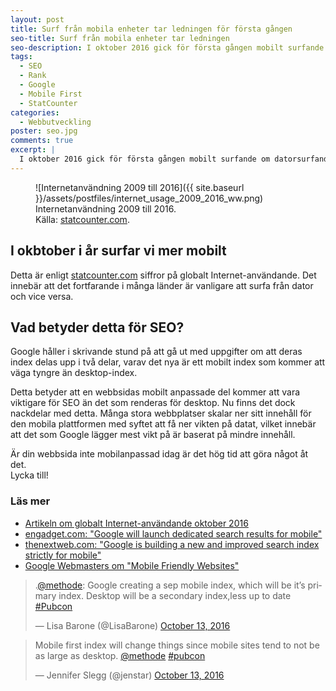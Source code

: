 ```yaml
---
layout: post
title: Surf från mobila enheter tar ledningen för första gången
seo-title: Surf från mobila enheter tar ledningen
seo-description: I oktober 2016 gick för första gången mobilt surfande om datorsurfande enligt StatCounter.com.
tags:
  - SEO
  - Rank
  - Google
  - Mobile First
  - StatCounter
categories:
  - Webbutveckling
poster: seo.jpg
comments: true
excerpt: |
  I oktober 2016 gick för första gången mobilt surfande om datorsurfande enligt StatCounter.
---
```


<figure markdown="1">
  ![Internetanvändning 2009 till 2016]({{ site.baseurl }}/assets/postfiles/internet_usage_2009_2016_ww.png)
  <figcaption>
    Internetanvändning 2009 till 2016.<br />
    Källa: <a href="http://gs.statcounter.com/press/mobile-and-tablet-internet-usage-exceeds-desktop-for-first-time-worldwide">statcounter.com</a>.
  </figcaption>
</figure>

## I okbtober i år surfar vi mer mobilt

Detta är enligt [statcounter.com](http://statcounter.com) siffror på globalt Internet-användande. Det innebär att det fortfarande i många länder är vanligare att surfa från dator och vice versa.

## Vad betyder detta för SEO?

Google håller i skrivande stund på att gå ut med uppgifter om att deras index delas upp i två delar, varav det nya är ett mobilt index som kommer att väga tyngre än desktop-index.

Detta betyder att en webbsidas mobilt anpassade del kommer att vara viktigare för SEO än det som renderas för desktop.
Nu finns det dock nackdelar med detta. Många stora webbplatser skalar ner sitt innehåll för den mobila plattformen med syftet att få ner vikten på datat, vilket innebär att det som Google lägger mest vikt på är baserat på mindre innehåll.

Är din webbsida inte mobilanpassad idag är det hög tid att göra något åt det.  
Lycka till!

### Läs mer

- [Artikeln om globalt Internet-användande oktober 2016](http://gs.statcounter.com/press/mobile-and-tablet-internet-usage-exceeds-desktop-for-first-time-worldwide) 
- [engadget.com: "Google will launch dedicated search results for mobile"](https://www.engadget.com/2016/10/14/google-dedicated-mobile-search-results/)
- [thenextweb.com: "Google is building a new and improved search index strictly for mobile"](http://thenextweb.com/google/2016/10/14/google-mobile-index/)
- [Google Webmasters om "Mobile Friendly Websites"](https://developers.google.com/webmasters/mobile-sites/)

<blockquote class="twitter-tweet" data-lang="en"><p lang="en" dir="ltr">.<a href="https://twitter.com/methode">@methode</a>: Google creating a sep mobile index, which will be it’s primary index. Desktop will be a secondary index,less up to date <a href="https://twitter.com/hashtag/Pubcon?src=hash">#Pubcon</a></p>&mdash; Lisa Barone (@LisaBarone) <a href="https://twitter.com/LisaBarone/status/786607865981046785">October 13, 2016</a></blockquote>

<blockquote class="twitter-tweet" data-lang="en"><p lang="en" dir="ltr">Mobile first index will change things since mobile sites tend to not be as large as desktop.  <a href="https://twitter.com/methode">@methode</a> <a href="https://twitter.com/hashtag/pubcon?src=hash">#pubcon</a></p>&mdash; Jennifer Slegg (@jenstar) <a href="https://twitter.com/jenstar/status/786607867847512064">October 13, 2016</a></blockquote>

<script async src="//platform.twitter.com/widgets.js" charset="utf-8"></script>
